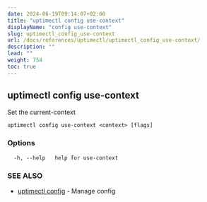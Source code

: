 ```yaml
---
date: 2024-06-19T09:14:07+02:00
title: "uptimectl config use-context"
displayName: "config use-context"
slug: uptimectl_config_use-context
url: /docs/references/uptimectl/uptimectl_config_use-context/
description: ""
lead: ""
weight: 754
toc: true
---
```

## uptimectl config use-context

Set the current-context

```
uptimectl config use-context <context> [flags]
```

### Options

```
  -h, --help   help for use-context
```

### SEE ALSO

* [uptimectl config](/docs/references/uptimectl/uptimectl_config/)	 - Manage config

